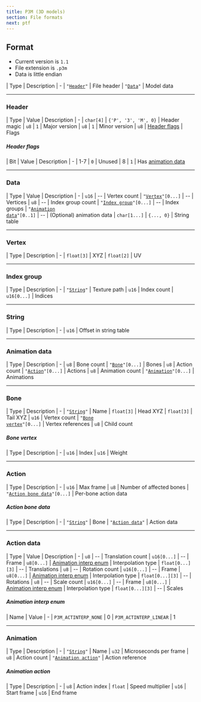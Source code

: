 ```yaml
---
title: P3M (3D models)
section: File formats
next: ptf
---
```


## Format

- Current version is `1.1`
- File extension is `.p3m`
- Data is little endian

| Type | Description
| -
| <code>"<a href="#header">Header</a>"</code> | File header
| <code>"<a href="#data">Data</a>"</code> | Model data

---

### Header

| Type | Value | Description
| -
| `char[4]` | `{'P', '3', 'M', 0}` | Header magic
| `u8` | `1` | Major version
| `u8` | `1` | Minor version
| `u8` | [Header flags](#header-flags) | Flags

##### Header flags

| Bit | Value | Description
| -
| 1-7 | `0` | Unused
| 8 | `1` | Has [animation data](#animation-data)

---

### Data

| Type | Value | Description
| -
| `u16` | -- | Vertex count
| <code>"<a href="#vertex">Vertex</a>"[0...]</code> | -- | Vertices
| `u8` | -- | Index group count
| <code>"<a href="#index-group">Index group</a>"[0...]</code> | -- | Index groups
| <code>"<a href="#animation-data">Animation data</a>"[0..1]</code> | -- | (Optional) animation data
| `char[1...]` | `{..., 0}` | String table

---

### Vertex

| Type | Description
| -
| `float[3]` | XYZ
| `float[2]` | UV

---

### Index group


| Type | Description
| -
| <code>"<a href="#string">String</a>"</code> | Texture path
| `u16` | Index count
| `u16[0...]` | Indices

---

### String

| Type | Description
| -
| `u16` | Offset in string table

---

### Animation data

| Type | Description
| -
| `u8` | Bone count
| <code>"<a href="#bone">Bone</a>"[0...]</code> | Bones
| `u8` | Action count
| <code>"<a href="#action">Action</a>"[0...]</code> | Actions
| `u8` | Animation count
| <code>"<a href="#animation">Animation</a>"[0...]</code> | Animations

---

### Bone

| Type | Description
| -
| <code>"<a href="#string">String</a>"</code> | Name
| `float[3]` | Head XYZ
| `float[3]` | Tail XYZ
| `u16` | Vertex count
| <code>"<a href="#bone-vertex">Bone vertex</a>"[0...]</code> | Vertex references
| `u8` | Child count

##### Bone vertex

| Type | Description
| -
| `u16` | Index
| `u16` | Weight

---

### Action

| Type | Description
| -
| `u16` | Max frame
| `u8` | Number of affected bones
| <code>"<a href="#action-bone-data">Action bone data</a>"[0...]</code> | Per-bone action data

##### Action bone data

| Type | Description
| -
| <code>"<a href="#string">String</a>"</code> | Bone
| <code>"<a href="#action-data">Action data</a>"</code> | Action data

---

### Action data

| Type | Value | Description
| -
| `u8` | -- | Translation count
| `u16[0...]` | -- | Frame
| `u8[0...]` | [Animation interp enum](#animation-interp-enum) | Interpolation type
| `float[0...][3]` | -- | Translations
| `u8` | -- | Rotation count
| `u16[0...]` | -- | Frame
| `u8[0...]` | [Animation interp enum](#animation-interp-enum) | Interpolation type
| `float[0...][3]` | -- | Rotations
| `u8` | -- | Scale count
| `u16[0...]` | -- | Frame
| `u8[0...]` | [Animation interp enum](#animation-interp-enum) | Interpolation type
| `float[0...][3]` | -- | Scales

##### Animation interp enum

| Name | Value
| -
| `P3M_ACTINTERP_NONE` | 0
| `P3M_ACTINTERP_LINEAR` | 1

---

### Animation

| Type | Description
| -
| <code>"<a href="#string">String</a>"</code> | Name
| `u32` | Microseconds per frame
| `u8` | Action count
| <code>"<a href="#animation-action">Animation action</a>"</code> | Action reference

##### Animation action

| Type | Description
| -
| `u8` | Action index
| `float` | Speed multiplier
| `u16` | Start frame
| `u16` | End frame
